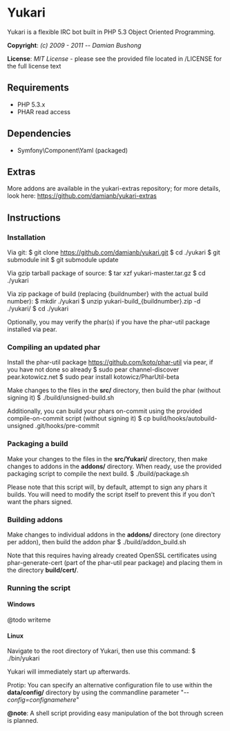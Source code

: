 # Yukari

Yukari is a flexible IRC bot built in PHP 5.3 Object Oriented Programming.

**Copyright**: *(c) 2009 - 2011 -- Damian Bushong*

**License**: *MIT License* - please see the provided file located in /LICENSE for the full license text

## Requirements

* PHP 5.3.x
* PHAR read access

## Dependencies

* Symfony\Component\Yaml (packaged)

## Extras

More addons are available in the yukari-extras repository; for more details, look here: <https://github.com/damianb/yukari-extras>

## Instructions

### Installation

Via git:
    $ git clone https://github.com/damianb/yukari.git
    $ cd ./yukari
    $ git submodule init
    $ git submodule update

Via gzip tarball package of source:
    $ tar xzf yukari-master.tar.gz
    $ cd ./yukari

Via zip package of build (replacing {buildnumber} with the actual build number):
    $ mkdir ./yukari
    $ unzip yukari-build_{buildnumber}.zip -d ./yukari/
    $ cd ./yukari

Optionally, you may verify the phar(s) if you have the phar-util package installed via pear.

### Compiling an updated phar

Install the phar-util package <https://github.com/koto/phar-util> via pear, if you have not done so already
    $ sudo pear channel-discover pear.kotowicz.net
    $ sudo pear install kotowicz/PharUtil-beta

Make changes to the files in the **src/** directory, then build the phar (without signing it)
    $ ./build/unsigned-build.sh

Additionally, you can build your phars on-commit using the provided compile-on-commit script (without signing it)
    $ cp build/hooks/autobuild-unsigned .git/hooks/pre-commit

### Packaging a build

Make your changes to the files in the **src/Yukari/** directory, then make changes to addons in the **addons/** directory.  When ready, use the provided packaging script to compile the next build.
    $ ./build/package.sh

Please note that this script will, by default, attempt to sign any phars it builds.  You will need to modify the script itself to prevent this if you don't want the phars signed.

### Building addons

Make changes to individual addons in the **addons/** directory (one directory per addon), then build the addon phar
    $ ./build/addon_build.sh

Note that this requires having already created OpenSSL certificates using phar-generate-cert (part of the phar-util pear package) and placing them in the directory **build/cert/**.

### Running the script

#### Windows

@todo writeme

#### Linux

Navigate to the root directory of Yukari, then use this command:
	$ ./bin/yukari

Yukari will immediately start up afterwards.

Protip: You can specify an alternative configuration file to use within the **data/config/** directory by using the commandline parameter "*--config=confignamehere*"

**@note**: A shell script providing easy manipulation of the bot through screen is planned.
